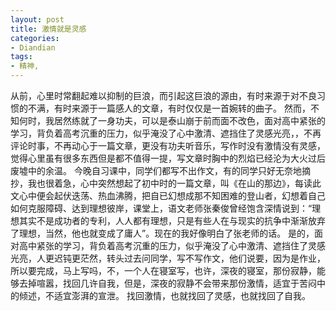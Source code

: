 ```yaml
---
layout: post
title: 激情就是灵感
categories:
- Diandian
tags:
- 精神, 
---
```

从前，心里时常翻起难以抑制的巨浪，而引起这巨浪的源由，有时来源于对不良习惯的不满，有时来源于一篇感人的文章，有时仅仅是一首婉转的曲子。 然而，不知何时，我居然练就了一身功夫，可以是泰山崩于前而面不改色，面对高中紧张的学习，背负着高考沉重的压力，似乎淹没了心中激清、遮挡住了灵感光亮，，不再评论时事，不再动心于一篇文章，更没有功夫听音乐，写作时没有激情没有灵感，觉得心里虽有很多东西但是都不值得一提，写文章时胸中的烈焰已经沦为大火过后废墟中的余温。 今晚自习课中，同学们都写不出作文，有的同学只好无奈地摘抄，我也很着急，心中突然想起了初中时的一篇文章，叫《在山的那边》，每读此文心中便会起伏迭荡、热血沸腾，把自已幻想成那不知困难的登山者，幻想着自己如何克服障碍、达到理想彼岸，课堂上，语文老师张秦俊曾经饱含深情说到：“理想其实不是成功者的专利，人人都有理想，只是有些人在与现实的抗争中渐渐放弃了理想，当然，他也就变成了庸人”。现在的我好像明白了张老师的话。 是的，面对高中紧张的学习，背负着高考沉重的压力，似乎淹没了心中激清、遮挡住了灵感光亮，人更迟钝更茫然，转头过去问同学，写不写作文，他们说要，因为是作业，所以要完成，马上写吗，不，一个人在寝室写，也许，深夜的寝室，那份寂静，能够去掉喧嚣，找回几许自我，但是，深夜的寂静不会带来那份激情，适宜于苦闷中的倾述，不适宜澎湃的宣泄。 找回激情，也就找回了灵感，也就找回了自我。